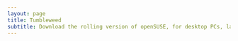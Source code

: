 ```yaml
---
layout: page
title: Tumbleweed
subtitle: Download the rolling version of openSUSE, for desktop PCs, laptops, and servers. 
---
```

